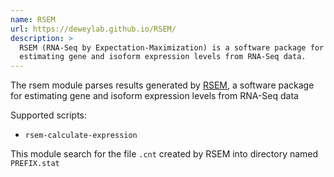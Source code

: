 ```yaml
---
name: RSEM
url: https://deweylab.github.io/RSEM/
description: >
  RSEM (RNA-Seq by Expectation-Maximization) is a software package for
  estimating gene and isoform expression levels from RNA-Seq data.
---
```


The rsem module parses results generated by
[RSEM](https://deweylab.github.io/RSEM/),
a software package for estimating gene and isoform expression levels
from RNA-Seq data

Supported scripts:

- `rsem-calculate-expression`

This module search for the file `.cnt` created by RSEM into directory named `PREFIX.stat`
